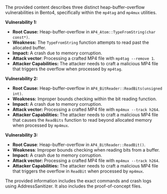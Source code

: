 The provided content describes three distinct heap-buffer-overflow vulnerabilities in Bento4, specifically within the `mp4tag` and `mp4mux` utilities.

**Vulnerability 1:**

*   **Root Cause:** Heap-buffer-overflow in `AP4_Atom::TypeFromString(char const*)`.
*   **Weakness:** The `TypeFromString` function attempts to read past the allocated buffer.
*   **Impact:**  A crash due to memory corruption.
*  **Attack vector**: Processing a crafted MP4 file with `mp4tag --remove 1`.
*   **Attacker Capabilities:** The attacker needs to craft a malicious MP4 file that triggers the overflow when processed by `mp4tag`.

**Vulnerability 2:**

*   **Root Cause:** Heap-buffer-overflow in `AP4_BitReader::ReadBits(unsigned int)`.
*   **Weakness:** Improper bounds checking within the bit reading function.
*   **Impact:** A crash due to memory corruption.
*   **Attack vector:** Processing a crafted MP4 file with `mp4mux --track h264`.
*   **Attacker Capabilities:** The attacker needs to craft a malicious MP4 file that causes the `ReadBits` function to read beyond allocated memory when processed by `mp4mux`.

**Vulnerability 3:**

*  **Root Cause**: Heap-buffer-overflow in `AP4_BitReader::ReadBit()`.
*   **Weakness**:  Improper bounds checking when reading bits from a buffer.
*   **Impact:** A crash due to memory corruption.
*   **Attack vector:** Processing a crafted MP4 file with `mp4mux --track h264`.
*   **Attacker Capabilities:** The attacker needs to craft a malicious MP4 file that triggers the overflow in `ReadBit` when processed by `mp4mux`.

The provided information includes the exact commands and crash logs using AddressSanitizer. It also includes the proof-of-concept files.